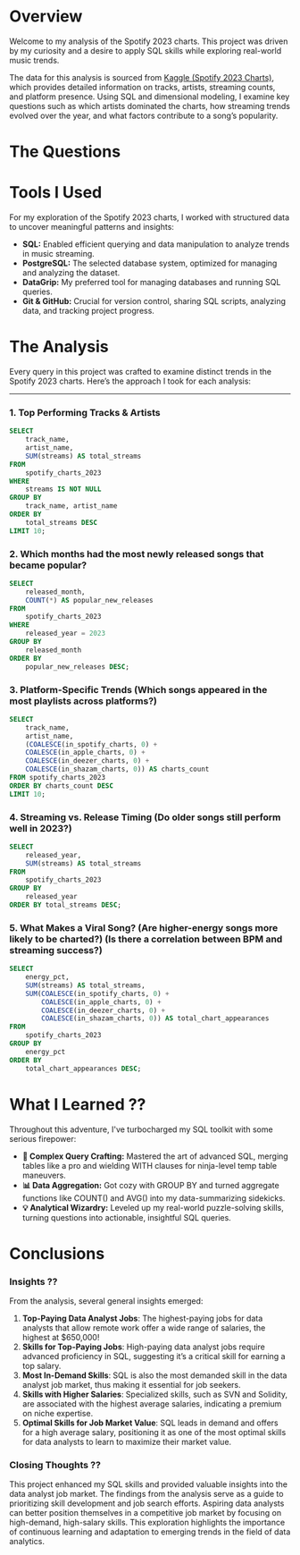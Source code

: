 # Overview

Welcome to my analysis of the Spotify 2023 charts. This project was driven by my curiosity and a desire to apply SQL skills while exploring real-world music trends.

The data for this analysis is sourced from [Kaggle (Spotify 2023 Charts)](https://www.kaggle.com/datasets/nelgiriyewithana/top-spotify-songs-2023?resource=download), which provides detailed information on tracks, artists, streaming counts, and platform presence. Using SQL and dimensional modeling, I examine key questions such as which artists dominated the charts, how streaming trends evolved over the year, and what factors contribute to a song’s popularity.

# The Questions

# Tools I Used

For my exploration of the Spotify 2023 charts, I worked with structured data to uncover meaningful patterns and insights:
- **SQL:** Enabled efficient querying and data manipulation to analyze trends in music streaming.
- **PostgreSQL:** The selected database system, optimized for managing and analyzing the dataset.
- **DataGrip:** My preferred tool for managing databases and running SQL queries.
- **Git & GitHub:** Crucial for version control, sharing SQL scripts, analyzing data, and tracking project progress.

# The Analysis
Every query in this project was crafted to examine distinct trends in the Spotify 2023 charts. Here’s the approach I took for each analysis:

--------

### 1. Top Performing Tracks & Artists
```sql
SELECT
    track_name,
    artist_name,
    SUM(streams) AS total_streams
FROM
    spotify_charts_2023
WHERE
    streams IS NOT NULL
GROUP BY
    track_name, artist_name
ORDER BY
    total_streams DESC
LIMIT 10;

```
### 2. Which months had the most newly released songs that became popular?
```sql
SELECT
    released_month,
    COUNT(*) AS popular_new_releases
FROM
    spotify_charts_2023
WHERE
    released_year = 2023
GROUP BY
    released_month
ORDER BY
    popular_new_releases DESC;

```
### 3. Platform-Specific Trends (Which songs appeared in the most playlists across platforms?)
```sql
SELECT
    track_name,
    artist_name,
    (COALESCE(in_spotify_charts, 0) +
    COALESCE(in_apple_charts, 0) +
    COALESCE(in_deezer_charts, 0) +
    COALESCE(in_shazam_charts, 0)) AS charts_count
FROM spotify_charts_2023
ORDER BY charts_count DESC
LIMIT 10;

```
### 4. Streaming vs. Release Timing (Do older songs still perform well in 2023?)
```sql
SELECT
    released_year,
    SUM(streams) AS total_streams
FROM
    spotify_charts_2023
GROUP BY
    released_year
ORDER BY total_streams DESC;

```
### 5. What Makes a Viral Song? (Are higher-energy songs more likely to be charted?) (Is there a correlation between BPM and streaming success?)
```sql
SELECT
    energy_pct,
    SUM(streams) AS total_streams,
    SUM(COALESCE(in_spotify_charts, 0) +
        COALESCE(in_apple_charts, 0) +
        COALESCE(in_deezer_charts, 0) +
        COALESCE(in_shazam_charts, 0)) AS total_chart_appearances
FROM
    spotify_charts_2023
GROUP BY
    energy_pct
ORDER BY
    total_chart_appearances DESC;

```


# What I Learned ??

Throughout this adventure, I've turbocharged my SQL toolkit with some serious firepower:

- **🧩 Complex Query Crafting:** Mastered the art of advanced SQL, merging tables like a pro and wielding WITH clauses for ninja-level temp table maneuvers.
- **📊 Data Aggregation:** Got cozy with GROUP BY and turned aggregate functions like COUNT() and AVG() into my data-summarizing sidekicks.
- **💡 Analytical Wizardry:** Leveled up my real-world puzzle-solving skills, turning questions into actionable, insightful SQL queries.

# Conclusions

### Insights ??
From the analysis, several general insights emerged:

1. **Top-Paying Data Analyst Jobs**: The highest-paying jobs for data analysts that allow remote work offer a wide range of salaries, the highest at $650,000!
2. **Skills for Top-Paying Jobs**: High-paying data analyst jobs require advanced proficiency in SQL, suggesting it’s a critical skill for earning a top salary.
3. **Most In-Demand Skills**: SQL is also the most demanded skill in the data analyst job market, thus making it essential for job seekers.
4. **Skills with Higher Salaries**: Specialized skills, such as SVN and Solidity, are associated with the highest average salaries, indicating a premium on niche expertise.
5. **Optimal Skills for Job Market Value**: SQL leads in demand and offers for a high average salary, positioning it as one of the most optimal skills for data analysts to learn to maximize their market value.

### Closing Thoughts ??

This project enhanced my SQL skills and provided valuable insights into the data analyst job market. The findings from the analysis serve as a guide to prioritizing skill development and job search efforts. Aspiring data analysts can better position themselves in a competitive job market by focusing on high-demand, high-salary skills. This exploration highlights the importance of continuous learning and adaptation to emerging trends in the field of data analytics.